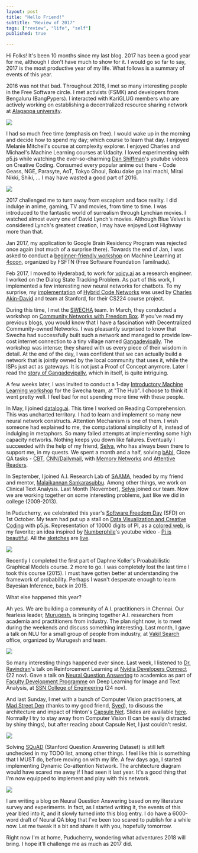 ```yaml
---
layout: post
title: "Hello Friend!"
subtitle: "Review of 2017"
tags: ["review", "life", "self"]
published: true

---
```


Hi Folks! It's been 10 months since my last blog. 2017 has been a good year for me, although I don't have much to show for it. I would go so far to say, 2017 is the most productive year of my life. What follows is a summary of events of this year.

2016 was not that bad. Throughout 2016, I met so many interesting people in the Free Software circle. I met activists (FSMK) and developers from Bengaluru (BangPypers). I interacted with KariGLUG members who are actively working on establishing a decentralized resource sharing network at [Alagappa university](http://alagappauniversity.ac.in/).

 ![](/img/hellofriend/libre_digi_lib_1.jpg)

I had so much free time (emphasis on free). I would wake up in the morning and decide how to spend my day; which course to learn that day. I enjoyed Melanie Mitchell's course at complexity explorer. I enjoyed Charles and Michael's Machine Learning courses at Udacity. I loved experimenting with p5.js while watching the ever-so-charming [Dan Shiffman](https://www.youtube.com/user/shiffman/featured)'s youtube videos on Creative Coding. Consumed every popular anime out there - Code Geass, NGE, Parasyte, AoT, Tokyo Ghoul, Boku dake ga inai machi, Mirai Nikki, Shiki, ... I may have wasted a good part of 2016.

![](/img/hellofriend/shinji.jpg)

2017 challenged me to turn away from escapism and face reality. I did indulge in anime, gaming, TV and movies, from time to time. I was introduced to the fantastic world of surrealism through Lynchian movies. I watched almost every one of David Lynch's movies. Although Blue Velvet is considered Lynch's greatest creation, I may have enjoyed Lost Highway more than that. 

Jan 2017, my application to Google Brain Residency Program was rejected once again (not much of a surprise there).  Towards the end of Jan, I was asked to conduct a [beginner-friendly workshop](https://suriyadeepan.github.io/4ccon/) on Machine Learning at [4ccon](https://fsftn.gitlab.io/4ccon/), organized by FSFTN (Free Software Foundation Tamilnadu).

Feb 2017, I moved to Hyderabad, to work for [voicy.ai](http://voicy.ai/) as a research engineer. I worked on the Dialog State Tracking Problem. As part of this work, I implemented a few interesting new neural networks for chatbots. To my surprise, my [implementation](https://github.com/voicy-ai/DialogStateTracking) of [Hybrid Code Networks](https://arxiv.org/abs/1702.03274) was used by [Charles Akin-David](http://web.stanford.edu/class/cs224s/reports/Charles_Akin-David.pdf) and team at Stanford, for their CS224 course project. 

During this time, I met the [SWECHA](http://swecha.org/) team. In March, they conducted a workshop on [Community Networks with Freedom Box](https://fsmk.org/events/community-networks-freedombox/). If you've read my previous blogs, you would know that I have a fascination with Decentralized Community-owned Networks. I was pleasantly surprised to know that Swecha had successfully built such a network and managed to provide low-cost internet connection to a tiny village named [Gangadevipally](http://www.gangadevipally.org/english/default_english.htm). The workshop was intense; they shared with us every piece of their wisdom in detail. At the end of the day, I was confident that we can actually build a network that is jointly owned by the local community that uses it, while the ISPs just act as gateways. It is not just a Proof of Concept anymore. Later I read the [story of Gangadevipally](http://www.ijmetmr.com/oloctober2014/GVijay-7.pdf), which in itself, is quite intriguing.

A few weeks later, I was invited to conduct a 1-day [Introductory Machine Learning workshop](https://github.com/suriyadeepan/swecha-machine-learning-workshop) for the Swecha team, at "The Hub". I choose to think it went pretty well. I feel bad for not spending more time with these people.

In May, I joined [datalog.ai](https://www.mypolly.ai/). This time I worked on Reading Comprehension. This was uncharted territory. I had to learn and implement so many new neural network constructs. Attention Mechanism is one of them. I wish someone had explained to me, the computational simplicity of it, instead of indulging in metaphors. So many failed attempts at implementing some high capacity networks. Nothing keeps you down like failures. Eventually I succeeded with the help of my friend, [Selva](https://twitter.com/paarulakan), who has always been there to support me, in my quests. We spent a month and a half, solving [bAbI](https://research.fb.com/downloads/babi/), Cloze QA tasks - [CBT](https://arxiv.org/abs/1511.02301), [CNN/Dailymail](http://arxiv.org/abs/1506.03340), with [Memory Networks](https://arxiv.org/abs/1503.08895) and [Attentive Readers](https://arxiv.org/abs/1603.01547).

In September, I joined A.I. Research Lab of [SAAMA](https://www.saama.com/), headed by my friend and mentor, [Malaikannan Sankarasubbu](https://www.linkedin.com/in/malaikannan/). Among other things, we work on Clinical Text Analysis. Last Month (November), [Selva](https://vanangamudi.github.io/stories/aboutme/) joined our team. Now we are working together on some interesting problems, just like we did in college (2009-2013). 

In Puducherry, we celebrated this year's [Software Freedom Day](https://www.softwarefreedomday.org/) (SFD) on 1st October. My team had put up a stall on [Data Visualization and Creative Coding](https://suriyadeepan.github.io/sfd2017/) with p5.js. Representation of 10000 digits of PI, as a [colored web](https://suriyadeepan.github.io/sfd2017/slides/10.html), is my favorite; an idea inspired by [Numberphile](https://www.youtube.com/user/numberphile)'s youtube video - [Pi is beautiful](https://www.youtube.com/watch?v=NPoj8lk9Fo4). All the [sketches](https://github.com/suriyadeepan/sfd2017) are [live](https://suriyadeepan.github.io/sfd2017/).

![](/img/hellofriend/sfd1.jpg)

Recently I completed the first part of Daphne Koller's Proababilistic Graphical Models course. 2 more to go. I was completely lost the last time I took this course (2015). I must have gotten better at understanding the framework of probability. Perhaps I wasn't desperate enough to learn Bayesian Inference, back in 2015.

What else happened this year?

Ah yes. We are building a community of A.I. practitioners in Chennai. Our fearless leader, [Murugesh](https://www.linkedin.com/in/murugesan-vadivel-89435694/), is bringing together A.I. researchers from academia and practitioners from industry. The plan right now, is to meet during the weekends and discuss something interesting. Last month, I gave a talk on NLU for a small group of people from industry, at [Vakil Search](https://vakilsearch.com/) office, organized by Murugesh and team.

![](/img/hellofriend/vakil_search.jpg)

So many interesting things happened ever since. Last week, I listened to [Dr. Ravindran](https://www.cse.iitm.ac.in/~ravi/)'s talk on Reinforcement Learning at [Nvidia Developers Connect](https://www.nvidia.com/en-in/developer-connect/home/) (22 nov). Gave a talk on [Neural Question Answering](https://slides.com/suriyadeepanr/neuralqa/) to academics as part of [Faculty Development Programme](https://aicte-fdp-2017.ssn.edu.in/) on Deep Learning for Image and Text Analysis, at [SSN College of Engineering](http://www.ssn.edu.in/) (24 nov). 

And last Sunday, I met with a bunch of Computer Vision practitioners, at [Mad Street Den](https://www.madstreetden.com/) (thanks to my good friend, [Syed](https://twitter.com/SyedMoinudeen)), to discuss the architecture and impact of Hinton's [Capsule Net](https://twitter.com/MadStreetDen/status/934702210776047616). Slides are available [here](http://slides.com/suriyadeepanr/capsulenet). Normally I try to stay away from Computer Vision (I can be easily distracted by shiny things), but after reading about Capsule Net, I just couldn't resist. 

![](/img/hellofriend/madstreetden.jpg)

Solving [SQuAD](https://rajpurkar.github.io/SQuAD-explorer/) (Stanford Question Answering Dataset) is still left unchecked in my TODO list, among other things. I feel like this is something that I MUST do, before moving on with my life. A few days ago, I started implementing Dynamic Co-attention Network. The architecture diagram would have scared me away if I had seen it last year. It's a good thing that I'm now equipped to implement and play with this network. 

![](/img/hellofriend/todo_img.png)

I am writing a blog on Neural Question Answering based on my literature survey and experiments. In fact, as I started writing it, the events of this year bled into it, and it slowly turned into this blog entry. I do have a 6000-word draft of Neural QA blog that I've been too scared to publish for a while now. Let me tweak it a bit and share it with you, hopefully tomorrow.

Right now I'm at home, Puducherry, wondering what adventures 2018 will bring. I hope it'll challenge me as much as 2017 did.

